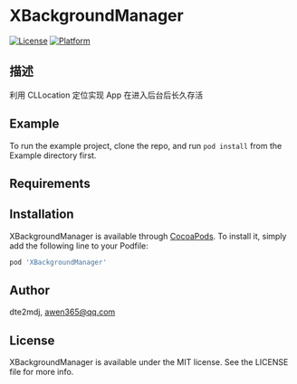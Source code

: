 # XBackgroundManager
[![License](https://img.shields.io/badge/license-MIT-9cf)](https://cocoapods.org/pods/XBackgroundManager)
[![Platform](https://img.shields.io/badge/platform-iOS-green)](https://cocoapods.org/pods/XBackgroundManager)


## 描述
利用 CLLocation 定位实现 App 在进入后台后长久存活

## Example

To run the example project, clone the repo, and run `pod install` from the Example directory first.

## Requirements

## Installation

XBackgroundManager is available through [CocoaPods](https://cocoapods.org). To install
it, simply add the following line to your Podfile:

```ruby
pod 'XBackgroundManager'
```

## Author

dte2mdj, awen365@qq.com

## License

XBackgroundManager is available under the MIT license. See the LICENSE file for more info.
